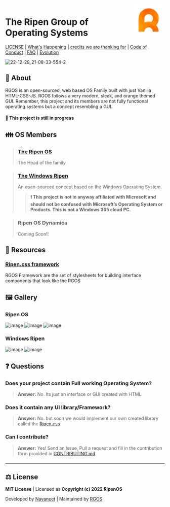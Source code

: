 <img align="right" width="100" height="100" src="Ripenos/Assets/General/ripenOs.png">

# The Ripen Group of Operating Systems
 [LICENSE](LICENSE) | [What's Happening](Docs/Changelog.md) | [credits we are thanking for](Docs/Credits.md) | [Code of Conduct](CODE_OF_CONDUCT.md) | [FAQ](https://github.com/ripenos/ripenos.github.io/#Questions) | [Evolution](Docs/Evolution.md)
 
 ![22-12-29_21-08-33-554-2](https://user-images.githubusercontent.com/120778877/209983105-1a1e190a-a292-4caf-8c7a-3387c6a66e5e.jpg)

## 🪪 About
 RGOS is an open-sourced, web based OS Family built with just Vanilla HTML-CSS-JS. RGOS follows a very modern, sleek, and orange themed GUI. Remember, this project and its members are not fully functional operating systems but a concept resembling a GUI. 
 #### 🚧 This project is still in progress
 
## 👪 OS Members
> ### [The Ripen OS](https://ripenos.github.io/Ripenos)
> The Head of the family

> ### [The Windows Ripen](https://ripenos.github.io/WinRipen)
> An open-sourced concept based on the Windows Operating System.
> > **❗ This project is not in anyway affiliated with Microsoft and should not be confused with Microsoft’s Operating System or Products. This is not a Windows 365 cloud PC.**

> ### Ripen OS Dynamica
> Coming Soon!!

## 🎒 Resources
### [Ripen.css framework](https://ripenos.github.io/Docs/frameworks/frameworks.html)
RGOS Framework are the set of stylesheets for building interface components that look like the RGOS

## 🖼️ Gallery

### Ripen OS

![image](https://user-images.githubusercontent.com/120778877/229289651-0974c22e-3dd2-49d0-9852-5a44060fc37a.png)
![image](https://user-images.githubusercontent.com/120778877/229289709-81825be2-d6d4-43a6-bbe6-0bb5c712b7f2.png)
![image](https://user-images.githubusercontent.com/120778877/229289883-759e93b3-03aa-42ef-8b01-0c5c4863346a.png)

### Windows Ripen

![image](https://user-images.githubusercontent.com/120778877/227715549-f398121f-1f23-400f-9ffd-da5573bea5b7.png)
![image](https://user-images.githubusercontent.com/120778877/227715613-314bc538-fdc2-43c4-957c-4ca7225de0ba.png)

## ❓ Questions

### Does your project contain Full working Operating System?
> **Answer:** No. Its just an interface or GUI created with HTML

### Does it contain any UI library/Framework?
> **Answer:** No. but soon we would implement our own created library called the [Ripen.css](https://ripenos.github.io/Docs/frameworks/frameworks.html).

### Can I contribute?
> **Answer:** Yes! Send an Issue, Pull a request and fill in the contribution form provided in [CONTRIBUTING.md](CONTRIBUTING.md).

### 
<hr>

## ⚖️ License
**MIT License** | Licensed as **Copyright (c) 2022 RipenOS**

Developed by [Navaneet](https://github.com/navaneet239) | Maintained by [RGOS](https://github.com/ripenos)
